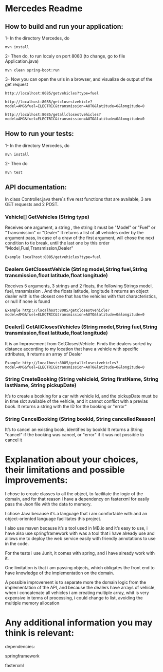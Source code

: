 # Mercedes Readme

## How to build and run your application:

1- In the directory Mercedes, do 

```
mvn install
```

2- Then do, to run localy on port 8080 (to change, go to file Application.java)

```
mvn clean spring-boot:run
```

3- Now you can open the urls in a browser, and visualize de output of the get request
```
http://localhost:8085/getvehicles?type=fuel
```
```
http://localhost:8085/getclosestvehicle?model=AMG&fuel=ELECTRIC&transmission=AUTO&latitude=0&longitude=0
```
```
http://localhost:8085/getallclosestvehicles?model=AMG&fuel=ELECTRIC&transmission=AUTO&latitude=0&longitude=0
```


## How to run your tests:

1- In the directory Mercedes, do

```
mvn install
```

2- Then do

```
mvn test
```


## API documentation:

In class Controller.java there`s five rest functions that are available, 3 are GET requests and 2 POST.

### Vehicle[] GetVehicles (String type)

Receives one argument, a string , the string it must be "Model" or "Fuel" or "Transmission" or "Dealer"
It returns a list of all vehicles order by the argument pass, in case of a draw of the first argument, will chose the next condition to tie break, until the last one by this order "Model,Fuel,Transmission,Dealer"
```
Example localhost:8085/getvehicles?type=fuel
```

### Dealers GetClosestVehicle (String model,String fuel,String transmission,float latitude,float longitude)

Receives 5 arguments, 3 strings and 2 floats, the following Strings model, fuel, transmission . And the floats latitude, longitude 
it returns an object dealer with is the closest one that has the vehicles with that characteristics, or null if none is found
```
Example	http://localhost:8085/getclosestvehicle?model=AMG&fuel=ELECTRIC&transmission=AUTO&latitude=0&longitude=0
```

### Dealer[] GetAllClosestVehicles (String model,String fuel,String transmission,float latitude,float longitude)

It is an Improvement  from GetClosestVehicle. 
Finds the dealers sorted by distance according to my location that have a vehicle with specific attributes, It returns an array of Dealer
```
Example http://localhost:8085/getallclosestvehicles?model=AMG&fuel=ELECTRIC&transmission=AUTO&latitude=0&longitude=0
```

### String CreateBooking (String vehicleId, String firstName, String lastName, String pickupDate)

It’s to create a booking for a car with vehicle Id, and the pickupDate must be in time slot available of the vehicle, and it cannot conflict with a previas book.
It returns a string with the ID for the booking or "error"

### String CancelBooking (String bookId, String cancelledReason)

It’s to cancel an existing book, identifies by bookId
It returns a String "cancel" if the booking was cancel, or "error" if it was not possible to cancel it

# Explanation about your choices, their limitations and possible improvements:

I chose to create classes to all the object, to facilitate the logic of the domain, and for that reason i have a dependency on fasterxml for easily pass the Json file with the data to memory.

I chose Java because it’s a language that i am comfortable with and an object-oriented language facilitates this project.

I also use maven because it’s a tool used in MB.io and it’s easy to use, i have also use springframework with was a tool that i have already use and allows me to deploy the web service easily with friendly annotations to use in the code.

For the tests i use Junit, it comes with spring, and i have already work with it. 

One limitation is that i am passing objects, which obligates the front end to have knowledge of the implementation on the domain. 

A possible improvement is to separate more the domain logic from the implementation of the API, and because the dealers have arrays of vehicle, when i concatenate all vehicles i am creating multiple array, whit is very expensive in terms of processing, i could change to list, avoiding the multiple memory allocation


# Any additional information you may think is relevant:

dependencies:

springframework

fasterxml




